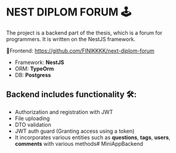 # NEST DIPLOM FORUM 🕹

The project is a backend part of the thesis, which is a forum for programmers. It is written on the NestJS framework.

📌Frontend: https://github.com/FINIKKKK/next-diplom-forum

- Framework: **NestJS**
- ORM: **TypeOrm**
- DB: **Postgress**

## Backend includes functionality 🛠:
- Authorization and registration with JWT
- File uploading
- DTO validation
- JWT auth guard (Granting access using a token)
- It incorporates various entities such as **questions**, **tags**, **users**, **comments** with various methods# MiniAppBackend
